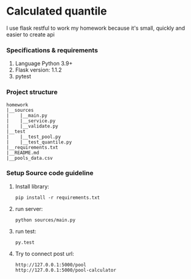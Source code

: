 # Calculated quantile #
I use flask restful to work my homework because it's small, quickly and easier to create api

### Specifications & requirements
1. Language Python 3.9+
2. Flask version: 1.1.2
3. pytest

### Project structure
```
homework
|__sources
|    |__main.py
|    |__service.py
|    |__validate.py
|__test
|    |__test_pool.py
|    |__test_quantile.py
|__requirements.txt
|__README.md
|__pools_data.csv
```

### Setup Source code guideline
<ol>
<li> Install library:

``` 
pip install -r requirements.txt
```

<li> run server:

``` 
python sources/main.py
```

<li> run test:

``` 
py.test
```

<li> Try to connect post url:

``` 
http://127.0.0.1:5000/pool
http://127.0.0.1:5000/pool-calculator
```
